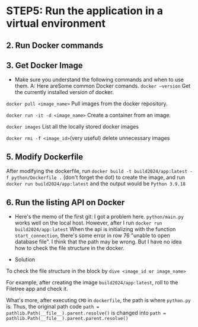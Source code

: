 # STEP5: Run the application in a virtual environment

## 2. Run Docker commands

## 3. Get Docker Image

* Make sure you understand the following commands and when to use them.
A: Here areSome common Docker comands.
`docker –version`
Get the currently installed version of docker.

`docker pull <image_name>`
Pull images from the docker repository.

`docker run -it -d <image_name>`
Create a container from an image.

`docker images`
List all the locally stored docker images

`docker rmi -f <image_id>`(very useful)
delete unnecessary images

## 5. Modify Dockerfile

After modifying the dockerfile, run
`docker build -t build2024/app:latest -f python/Dockerfile .` (don't forget the dot)
to create the image, and run
`docker run build2024/app:latest`
and the output would be
`Python 3.9.18`

## 6. Run the listing API on Docker

* Here's the memo of the first git:
I got a problem here.
`python/main.py` works well on the local host.
However, after I run
`docker run build2024/app:latest`
When the api is initializing with the function `start_connection`,
there's some error in row 76 "unable to open database file".
I think that the path may be wrong. But I have no idea how to check the file structure in the docker.

* Solution

To check the file structure in the block by
`dive <image_id or image_name>`

For example, after creating the image `build2024/app:latest`, roll to the Filetree app and check it.

What's more, after executing `CMD` in `dockerfile`, the path is where `python.py` is. Thus, the original path code
`path = pathlib.Path(__file__).parent.resolve()`
is changed into
`path = pathlib.Path(__file__).parent.parent.resolve()`